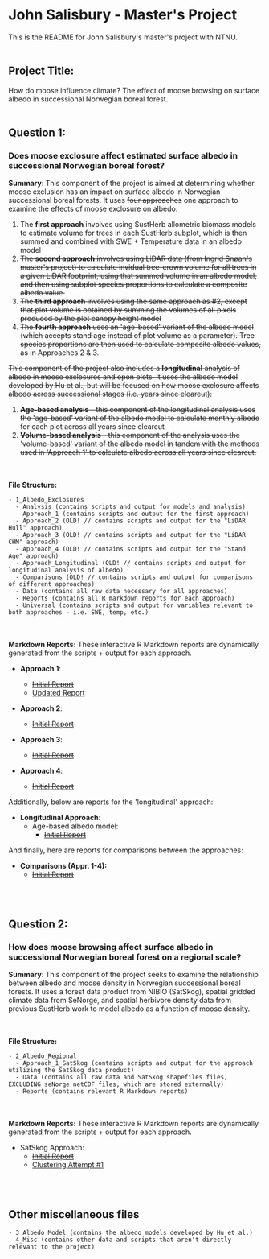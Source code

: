 # John Salisbury - Master's Project
This is the README for John Salisbury's master's project with NTNU.
<br/><br/>
## Project Title:
How do moose influence climate? The effect of moose browsing on surface albedo in successional Norwegian boreal forest.
<br/><br/>
## Question 1:
### Does moose exclosure affect estimated surface albedo in successional Norwegian boreal forest?

**Summary**:
This component of the project is aimed at determining whether moose exclusion has an impact on surface albedo in Norwegian successional boreal forests. It uses ~~four approaches~~ one approach to examine the effects of moose exclosure on albedo:
1. The **first approach** involves using SustHerb allometric biomass models to estimate volume for trees in each SustHerb subplot, which is then summed and combined with SWE + Temperature data in an albedo model
2. ~~The **second approach** involves using LiDAR data (from Ingrid Snøan's master's project) to calculate invidual tree-crown volume for all trees in a given LiDAR footprint, using that summed volume in an albedo model, and then using subplot species proportions to calculate a composite albedo value.~~
3. ~~The **third approach** involves using the same approach as #2, except that plot volume is obtained by summing the volumes of all pixels produced by the plot canopy height model~~
4. ~~The **fourth approach** uses an 'age-based' variant of the albedo model (which accepts stand age instead of plot volume as a parameter). Tree species proportions are then used to calculate composite albedo values, as in Approaches 2 & 3.~~

~~This component of the project also includes a **longitudinal** analysis of albedo in moose exclosures and open plots. It uses the albedo model developed by Hu et al., but will be focused on how moose exclosure affects albedo across successional stages (i.e. years since clearcut):~~
1. ~~**Age-based analysis** - this component of the longitudinal analysis uses the 'age-based' variant of the albedo model to calculate monthly albedo for each plot across all years since clearcut~~
2. ~~**Volume-based analysis** - this component of the analysis uses the 'volume-based' variant of the albedo model in tandem with the methods used in 'Approach 1' to calculate albedo across all years since clearcut.~~

<br/><br/>
**File Structure:**
```
- 1_Albedo_Exclosures
  - Analysis (contains scripts and output for models and analysis)
  - Approach_1 (contains scripts and output for the first approach)
  - Approach_2 (OLD! // contains scripts and output for the "LiDAR Hull" approach)
  - Approach_3 (OLD! // contains scripts and output for the "LiDAR CHM" approach)
  - Approach_4 (OLD! // contains scripts and output for the "Stand Age" approach)
  - Approach_Longitudinal (OLD! // contains scripts and output for longitudinal analysis of albedo)
  - Comparisons (OLD! // contains scripts and output for comparisons of different approaches)
  - Data (contains all raw data necessary for all approaches)
  - Reports (contains all R markdown reports for each approach)
  - Universal (contains scripts and output for variables relevant to both approaches - i.e. SWE, temp, etc.)
```

<br/><br/>
**Markdown Reports:**
These interactive R Markdown reports are dynamically generated from the scripts + output for each approach. 

* **Approach 1**:
  * [~~Initial Report~~](https://allyworks.io/moose-albedo/exclosures/approach1/final_report_approach_1.html)
  * [Updated Report](https://allyworks.io/moose-albedo/exclosures/approach1/updated_report_approach_1.html)

* **Approach 2**:
  * [~~Initial Report~~](https://allyworks.io/moose-albedo/exclosures/approach2/final_report_approach_2.html)

* **Approach 3**:
  * [~~Initial Report~~](https://allyworks.io/moose-albedo/exclosures/approach3/final_report_approach_3.html)

* **Approach 4**:
  * [~~Initial Report~~](https://allyworks.io/moose-albedo/exclosures/approach4/final_report_approach_4.html)

Additionally, below are reports for the 'longitudinal' approach:

* **Longitudinal Approach**:
  * Age-based albedo model:
      * [~~Initial Report~~](https://allyworks.io/moose-albedo/exclosures/longitudinal/age/final_report_longitudinal_age.html)

And finally, here are reports for comparisons between the approaches:

* **Comparisons (Appr. 1-4):**
  * [~~Initial Report~~](https://allyworks.io/moose-albedo/exclosures/comparisons/final_report_comparisons.html)
 

<br/><br/>
## Question 2:
### How does moose browsing affect surface albedo in successional Norwegian boreal forest on a regional scale?

**Summary**:
This component of the project seeks to examine the relationship between albedo and moose density in Norwegian successional boreal forests. It uses a forest data product from NIBIO (SatSkog), spatial gridded climate data from SeNorge, and spatial herbivore density data from previous SustHerb work to model albedo as a function of moose density.

<br><br>
**File Structure:**
```
- 2_Albedo_Regional
  - Approach_1_SatSkog (contains scripts and output for the approach utilizing the SatSkog data product)
  - Data (contains all raw data and SatSkog shapefiles files, EXCLUDING seNorge netCDF files, which are stored externally)
  - Reports (contains relevant R Markdown reports)
```

<br/><br/>
**Markdown Reports:**
These interactive R Markdown reports are dynamically generated from the scripts + output for each approach. 

* SatSkog Approach:
  * [~~Initial Report~~](https://allyworks.io/moose-albedo/regional/final_report_regional.html)
  * [Clustering Attempt #1](https://allyworks.io/moose-albedo/regional/regional_clustering_1.html)
  
<br/><br/>
## Other miscellaneous files
```
- 3_Albedo_Model (contains the albedo models developed by Hu et al.)
- 4_Misc (contains other data and scripts that aren't directly relevant to the project)
```